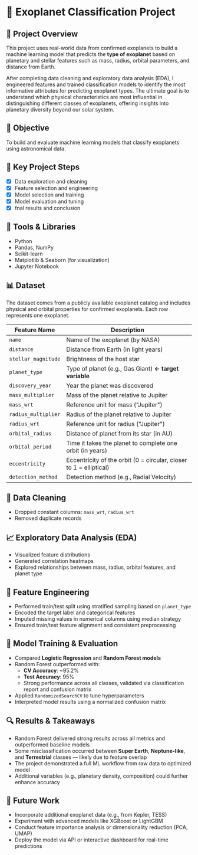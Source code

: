 # 🌌 Exoplanet Classification Project

## 🚀 Project Overview

This project uses real-world data from confirmed exoplanets to build a machine learning model that predicts the **type of exoplanet** based on planetary and stellar features such as mass, radius, orbital parameters, and distance from Earth.

After completing data cleaning and exploratory data analysis (EDA), I engineered features and trained classification models to identify the most informative attributes for predicting exoplanet types. The ultimate goal is to understand which physical characteristics are most influential in distinguishing different classes of exoplanets, offering insights into planetary diversity beyond our solar system.

## 🎯 Objective
To build and evaluate machine learning models that classify exoplanets using astronomical data.

## 🧠 Key Project Steps
- [x] Data exploration and cleaning
- [x] Feature selection and engineering
- [x] Model selection and training
- [x] Model evaluation and tuning
- [x] fnal results and conclusion

## 🧰 Tools & Libraries
- Python
- Pandas, NumPy
- Scikit-learn
- Matplotlib & Seaborn (for visualization)
- Jupyter Notebook

## 📊 Dataset
The dataset comes from a publicly available exoplanet catalog and includes physical and orbital properties for confirmed exoplanets. Each row represents one exoplanet.

| Feature Name        | Description                                                        |
| ------------------- | ------------------------------------------------------------------ |
| `name`              | Name of the exoplanet (by NASA)                                    |
| `distance`          | Distance from Earth (in light years)                               |
| `stellar_magnitude` | Brightness of the host star                                        |
| `planet_type`       | Type of planet (e.g., Gas Giant) **← target variable**             |
| `discovery_year`    | Year the planet was discovered                                     |
| `mass_multiplier`   | Mass of the planet relative to Jupiter                             |
| `mass_wrt`          | Reference unit for mass ("Jupiter")                                |
| `radius_multiplier` | Radius of the planet relative to Jupiter                           |
| `radius_wrt`        | Reference unit for radius ("Jupiter")                              |
| `orbital_radius`    | Distance of planet from its star (in AU)                           |
| `orbital_period`    | Time it takes the planet to complete one orbit (in years)          |
| `eccentricity`      | Eccentricity of the orbit (0 = circular, closer to 1 = elliptical) |
| `detection_method`  | Detection method (e.g., Radial Velocity)                           |

## 🧼 Data Cleaning
- Dropped constant columns: `mass_wrt`, `radius_wrt`
- Removed duplicate records

## 📈 Exploratory Data Analysis (EDA)
- Visualized feature distributions
- Generated correlation heatmaps
- Explored relationships between mass, radius, orbital features, and planet type

## 🔧 Feature Engineering
- Performed train/test split using stratified sampling based on `planet_type`
- Encoded the target label and categorical features
- Imputed missing values in numerical columns using median strategy
- Ensured train/test feature alignment and consistent preprocessing

## 🤖 Model Training & Evaluation
- Compared **Logistic Regression** and **Random Forest models**
- Random Forest outperformed with:
    - **CV Accuracy**: ~95.2%  
    - **Test Accuracy**: 95%
    - Strong performance across all classes, validated via classification report and confusion matrix
- Applied `RandomizedSearchCV` to tune hyperparameters
- Interpreted model results using a normalized confusion matrix

## 🔍 Results & Takeaways
- Random Forest delivered strong results across all metrics and outperformed baseline models
- Some misclassification occurred between **Super Earth**, **Neptune-like**, and **Terrestrial** classes — likely due to feature overlap
- The project demonstrated a full ML workflow from raw data to optimized model
- Additional variables (e.g., planetary density, composition) could further enhance accuracy

## 🔮 Future Work
- Incorporate additional exoplanet data (e.g., from Kepler, TESS)
- Experiment with advanced models like XGBoost or LightGBM
- Conduct feature importance analysis or dimensionality reduction (PCA, UMAP)
- Deploy the model via API or interactive dashboard for real-time predictions
